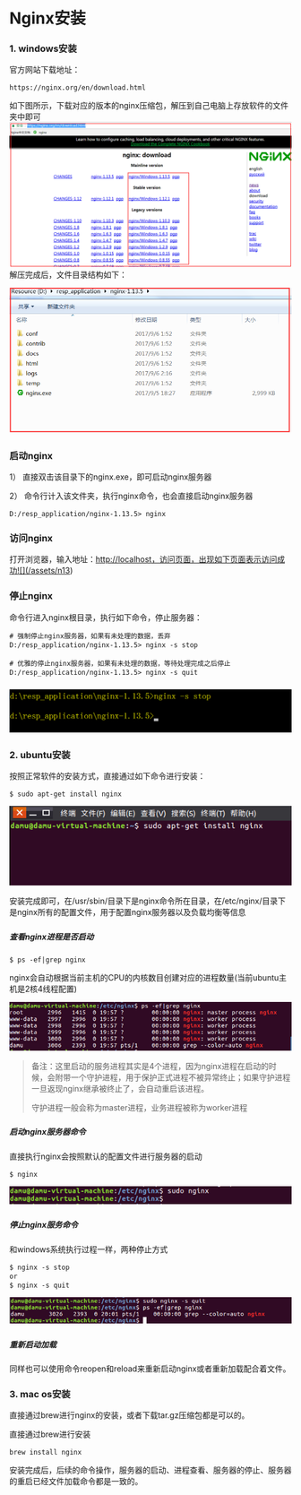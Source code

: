# Nginx安装

### 1. windows安装

官方网站下载地址：

```
https://nginx.org/en/download.html
```

如下图所示，下载对应的版本的nginx压缩包，解压到自己电脑上存放软件的文件夹中即可![](/assets/n12)解压完成后，文件目录结构如下：

![](/assets/n14)

### 

### 启动nginx

1） 直接双击该目录下的nginx.exe，即可启动nginx服务器

2） 命令行计入该文件夹，执行nginx命令，也会直接启动nginx服务器

```
D:/resp_application/nginx-1.13.5> nginx
```

### 

### 访问nginx

打开浏览器，输入地址：[http://localhost，访问页面，出现如下页面表示访问成功!\[\]\(/assets/n13](http://localhost，访问页面，出现如下页面表示访问成功![]%28/assets/n13)\)

### 

### 停止nginx

命令行进入nginx根目录，执行如下命令，停止服务器：

```
# 强制停止nginx服务器，如果有未处理的数据，丢弃
D:/resp_application/nginx-1.13.5> nginx -s stop

# 优雅的停止nginx服务器，如果有未处理的数据，等待处理完成之后停止
D:/resp_application/nginx-1.13.5> nginx -s quit
```

### ![](/assets/n19)

### 2. ubuntu安装

按照正常软件的安装方式，直接通过如下命令进行安装：

```
$ sudo apt-get install nginx
```

![](/assets/n15)

安装完成即可，在/usr/sbin/目录下是nginx命令所在目录，在/etc/nginx/目录下是nginx所有的配置文件，用于配置nginx服务器以及负载均衡等信息

##### 

##### 查看nginx进程是否启动

```
$ ps -ef|grep nginx
```

nginx会自动根据当前主机的CPU的内核数目创建对应的进程数量\(当前ubuntu主机是2核4线程配置\)

![](/assets/n16)

> 备注：这里启动的服务进程其实是4个进程，因为nginx进程在启动的时候，会附带一个守护进程，用于保护正式进程不被异常终止；如果守护进程一旦返现nginx继承被终止了，会自动重启该进程。
>
> 守护进程一般会称为master进程，业务进程被称为worker进程

##### 

##### 启动nginx服务器命令

直接执行nginx会按照默认的配置文件进行服务器的启动

```
$ nginx
```

![](/assets/n17)

##### 

##### 停止nginx服务命令

和windows系统执行过程一样，两种停止方式

```
$ nginx -s stop
or
$ nginx -s quit
```

![](/assets/n18)

##### 

##### 重新启动加载

同样也可以使用命令reopen和reload来重新启动nginx或者重新加载配合着文件。

### 

### 3. mac os安装

直接通过brew进行nginx的安装，或者下载tar.gz压缩包都是可以的。

直接通过brew进行安装

```
brew install nginx
```

安装完成后，后续的命令操作，服务器的启动、进程查看、服务器的停止、服务器的重启已经文件加载命令都是一致的。

